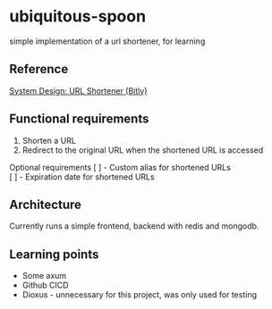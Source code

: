 # ubiquitous-spoon
simple implementation of a url shortener, for learning

## Reference

[System Design: URL Shortener (Bitly)](https://www.hellointerview.com/learn/system-design/problem-breakdowns/bitly)

## Functional requirements
1. Shorten a URL
2. Redirect to the original URL when the shortened URL is accessed

Optional requirements
[ ] - Custom alias for shortened URLs  
[ ] - Expiration date for shortened URLs  

## Architecture

Currently runs a simple frontend, backend with redis and mongodb.

## Learning points
- Some axum
- Github CICD
- Dioxus - unnecessary for this project, was only used for testing
